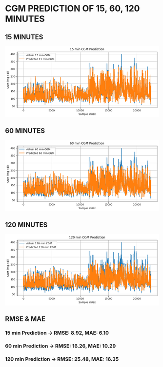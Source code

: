 # CGM PREDICTION OF 15, 60, 120 MINUTES
## 15 MINUTES
![alt text](image.png)

## 60 MINUTES
![alt text](image-1.png)

## 120 MINUTES
![alt text](image-2.png)


## RMSE & MAE

### 15 min Prediction -> RMSE: 8.92, MAE: 6.10
### 60 min Prediction -> RMSE: 16.26, MAE: 10.29
### 120 min Prediction -> RMSE: 25.48, MAE: 16.35
